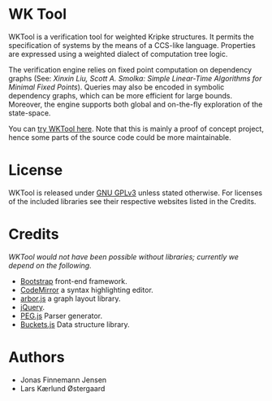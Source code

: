 WK Tool
====================
WKTool is a verification tool for weighted Kripke structures.
It permits the specification of systems by the means of a CCS-like language.
Properties are expressed using a weighted dialect of computation tree logic.

The verification engine relies on fixed point computation on dependency graphs 
(See: _Xinxin Liu, Scott A. Smolka: Simple Linear-Time Algorithms for Minimal Fixed Points_).
Queries may also be encoded in symbolic dependency graphs, which can be more efficient for
large bounds. Moreover, the engine supports both global and on-the-fly exploration of the
state-space.

You can [try WKTool here](http://jonasfj.github.com/WKTool/).
Note that this is mainly a proof of concept project, hence some parts of the source code could be more maintainable.

License
=======
WKTool is released under [GNU GPLv3](http://www.gnu.org/licenses/gpl.html) unless stated otherwise.
For licenses of the included libraries see their respective websites listed in the Credits.

Credits
=======
_WKTool would not have been possible without libraries; currently we depend on the following._

  * [Bootstrap](http://twitter.github.com/bootstrap/) front-end framework.
  * [CodeMirror](http://codemirror.net/) a syntax highlighting editor.
  * [arbor.js](http://arborjs.org/) a graph layout library.
  * [jQuery](http://jquery.com/).
  * [PEG.js](https://github.com/dmajda/pegjs) Parser generator.
  * [Buckets.js](https://github.com/mauriciosantos/buckets) Data structure library.

Authors
=======
  * Jonas Finnemann Jensen
  * Lars Kærlund Østergaard
